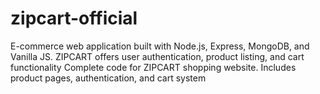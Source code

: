 # zipcart-official
E-commerce web application built with Node.js, Express, MongoDB, and Vanilla JS. ZIPCART offers user authentication, product listing, and cart functionality Complete code for ZIPCART shopping website. Includes product pages, authentication, and cart system
